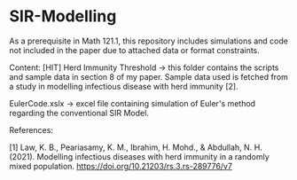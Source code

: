 # SIR-Modelling
As a prerequisite in Math 121.1, this repository includes simulations and code not included in the paper due to attached data or format constraints.

Content:
[HIT] Herd Immunity Threshold -> this folder contains the scripts and sample data in section 8 of my paper. Sample data used is fetched from a study in modelling infectious disease with herd immunity [2].

EulerCode.xslx -> excel file containing simulation of Euler's method regarding the conventional SIR Model.

References:

[1] Law, K. B., Peariasamy, K. M., Ibrahim, H. Mohd., & Abdullah, N. H. (2021). Modelling infectious diseases with herd immunity in a randomly mixed population. https://doi.org/10.21203/rs.3.rs-289776/v7
